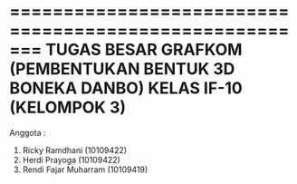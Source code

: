 =======================================================
TUGAS BESAR GRAFKOM (PEMBENTUKAN BENTUK 3D BONEKA DANBO)
KELAS IF-10 (KELOMPOK 3)
=======================================================
Anggota :
1. Ricky Ramdhani (10109422)
2. Herdi Prayoga (10109422)
3. Rendi Fajar Muharram (10109419)
